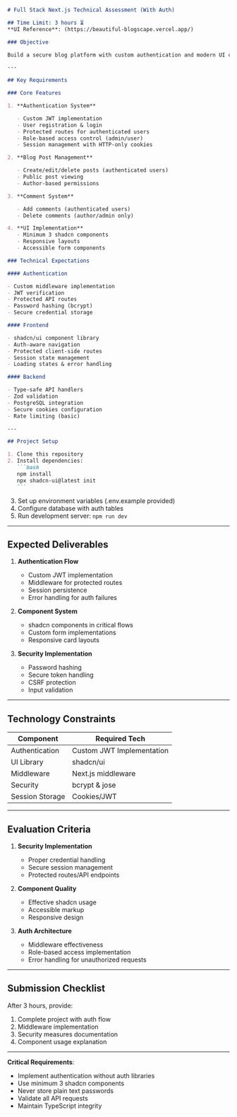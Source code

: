 ````markdown

# Full Stack Next.js Technical Assessment (With Auth)

## Time Limit: 3 hours ⏳
**UI Reference**: (https://beautiful-blogscape.vercel.app/)

### Objective

Build a secure blog platform with custom authentication and modern UI components. Demonstrate full-stack skills including protected routes, middleware, and component library implementation.

---

## Key Requirements

### Core Features

1. **Authentication System**

   - Custom JWT implementation
   - User registration & login
   - Protected routes for authenticated users
   - Role-based access control (admin/user)
   - Session management with HTTP-only cookies

2. **Blog Post Management**

   - Create/edit/delete posts (authenticated users)
   - Public post viewing
   - Author-based permissions

3. **Comment System**

   - Add comments (authenticated users)
   - Delete comments (author/admin only)

4. **UI Implementation**
   - Minimum 3 shadcn components
   - Responsive layouts
   - Accessible form components

### Technical Expectations

#### Authentication

- Custom middleware implementation
- JWT verification
- Protected API routes
- Password hashing (bcrypt)
- Secure credential storage

#### Frontend

- shadcn/ui component library
- Auth-aware navigation
- Protected client-side routes
- Session state management
- Loading states & error handling

#### Backend

- Type-safe API handlers
- Zod validation
- PostgreSQL integration
- Secure cookies configuration
- Rate limiting (basic)

---

## Project Setup

1. Clone this repository
2. Install dependencies:
   ```bash
   npm install
   npx shadcn-ui@latest init
   ```
````

3. Set up environment variables (.env.example provided)
4. Configure database with auth tables
5. Run development server: `npm run dev`

---

## Expected Deliverables

1. **Authentication Flow**

   - Custom JWT implementation
   - Middleware for protected routes
   - Session persistence
   - Error handling for auth failures

2. **Component System**

   - shadcn components in critical flows
   - Custom form implementations
   - Responsive card layouts

3. **Security Implementation**
   - Password hashing
   - Secure token handling
   - CSRF protection
   - Input validation

---

## Technology Constraints

| Component       | Required Tech             |
| --------------- | ------------------------- |
| Authentication  | Custom JWT Implementation |
| UI Library      | shadcn/ui                 |
| Middleware      | Next.js middleware        |
| Security        | bcrypt & jose             |
| Session Storage | Cookies/JWT               |

---

## Evaluation Criteria

1. **Security Implementation**

   - Proper credential handling
   - Secure session management
   - Protected routes/API endpoints

2. **Component Quality**

   - Effective shadcn usage
   - Accessible markup
   - Responsive design

3. **Auth Architecture**
   - Middleware effectiveness
   - Role-based access implementation
   - Error handling for unauthorized requests

---

## Submission Checklist

After 3 hours, provide:

1. Complete project with auth flow
2. Middleware implementation
3. Security measures documentation
4. Component usage explanation

---

**Critical Requirements**:

- Implement authentication without auth libraries
- Use minimum 3 shadcn components
- Never store plain text passwords
- Validate all API requests
- Maintain TypeScript integrity

```

```
